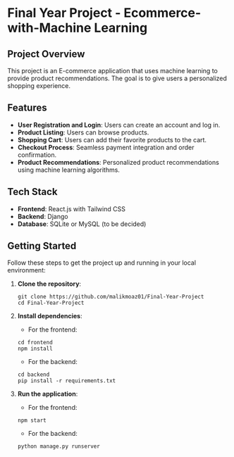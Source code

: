 
# Final Year Project -  Ecommerce-with-Machine Learning 

## Project Overview
This project is an E-commerce application that uses machine learning to provide product recommendations. The goal is to give users a personalized shopping experience.

## Features
- **User Registration and Login**: Users can create an account and log in.
- **Product Listing**: Users can browse products.
- **Shopping Cart**: Users can add their favorite products to the cart.
- **Checkout Process**: Seamless payment integration and order confirmation.
- **Product Recommendations**: Personalized product recommendations using machine learning algorithms.

## Tech Stack
- **Frontend**: React.js with Tailwind CSS
- **Backend**: Django
- **Database**: SQLite or MySQL (to be decided)

## Getting Started
Follow these steps to get the project up and running in your local environment:

1. **Clone the repository**:
    ```
    git clone https://github.com/malikmoaz01/Final-Year-Project
    cd Final-Year-Project
    ```

2. **Install dependencies**:
   - For the frontend:
    ```
    cd frontend
    npm install
    ```

   - For the backend:
    ```
    cd backend
    pip install -r requirements.txt
    ```

3. **Run the application**:
   - For the frontend:
    ```
    npm start
    ```

   - For the backend:
    ```
    python manage.py runserver
    ```
